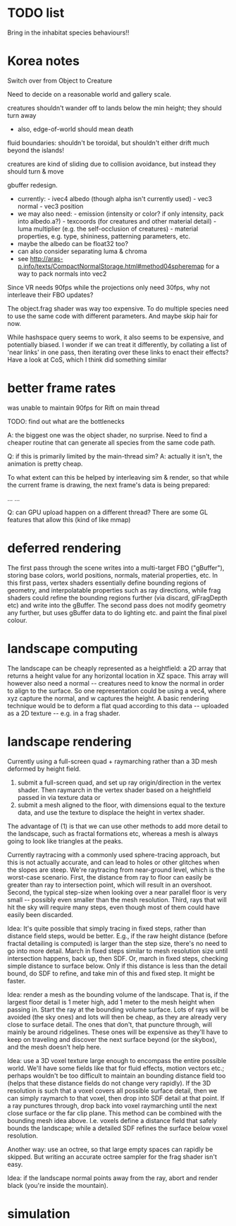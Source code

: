 # TODO list

Bring in the inhabitat species behaviours!!

# Korea notes

Switch over from Object to Creature

Need to decide on a reasonable world and gallery scale. 

creatures shouldn't wander off to lands below the min height; they should turn away
- also, edge-of-world should mean death

fluid boundaries: shouldn't be toroidal, but shouldn't either drift much beyond the islands! 

creatures are kind of sliding due to collision avoidance, but instead they should turn & move

gbuffer redesign. 
- currently:
      - ivec4 albedo (though alpha isn't currently used)
      - vec3 normal
      - vec3 position
- we may also need:
      - emission (intensity or color? if only intensity, pack into albedo.a?)
      - texcoords (for creatures and other material detail)
      - luma multiplier (e.g. the self-occlusion of creatures)
      - material properties, e.g. type, shininess, patterning parameters, etc.
- maybe the albedo can be float32 too? 
- can also consider separating luma & chroma
- see http://aras-p.info/texts/CompactNormalStorage.html#method04spheremap for a way to pack normals into vec2


Since VR needs 90fps while the projections only need 30fps, why not interleave their FBO updates?

The object.frag shader was way too expensive. To do multiple species need to use the same code with different parameters. And maybe skip hair for now.


While hashspace query seems to work, it also seems to be expensive, and potentially biased. 
I wonder if we can treat it differently, by collating a list of 'near links' in one pass, then iterating over these links to enact their effects?
Have a look at CoS, which I think did something similar


# better frame rates

was unable to maintain 90fps for Rift on main thread

TODO: find out what are the bottlenecks

A: the biggest one was the object shader, no surprise. Need to find a cheaper routine that can generate all species from the same code path.

Q: if this is primarily limited by the main-thread sim?
A: actually it isn't, the animation is pretty cheap.


To what extent can this be helped by interleaving sim & render, so that while the current frame is drawing, the next frame's data is being prepared:

<sim0><sim1><sim2>...
      <ren0><ren1><ren2>...

Q: can GPU upload happen on a different thread? There are some GL features that allow this (kind of like mmap)




# deferred rendering

The first pass through the scene writes into a multi-target FBO ("gBuffer"), storing base colors, world positions, normals, material properties, etc. In this first pass, vertex shaders essentially define bounding regions of geometry, and interpolatable properties such as ray directions, while frag shaders could refine the bounding regions further (via discard, glFragDepth etc) and write into the gBuffer. 
The second pass does not modify geometry any further, but uses gBuffer data to do lighting etc. and paint the final pixel colour.


# landscape computing

The landscape can be cheaply represented as a heightfield: a 2D array that returns a height value for any horizontal location in XZ space. 
This array will however also need a normal -- creatures need to know the normal in order to align to the surface. 
So one representation could be using a vec4, where xyz capture the normal, and w captures the height.
A basic rendering technique would be to deform a flat quad according to this data -- uploaded as a 2D texture -- e.g. in a frag shader.

# landscape rendering

Currently using a full-screen quad + raymarching rather than a 3D mesh deformed by height field. 

1. submit a full-screen quad, and set up ray origin/direction in the vertex shader. Then raymarch in the vertex shader based on a heightfield passed in via texture data 
or 
2. submit a mesh aligned to the floor, with dimensions equal to the texture data, and use the texture to displace the height in vertex shader.

The advantage of (1) is that we can use other methods to add more detail to the landscape, such as fractal formations etc, whereas a mesh is always going to look like triangles at the peaks. 

Currently raytracing with a commonly used sphere-tracing approach, but this is not actually accurate, and can lead to holes or other glitches when the slopes are steep. We're raytracing from near-ground level, which is the worst-case scenario.  First, the distance from ray to floor can easily be greater than ray to intersection point, which will result in an overshoot. Second, the typical step-size when looking over a near parallel floor is very small -- possibly even smaller than the mesh resolution. Third, rays that will hit the sky will require many steps, even though most of them could have easily been discarded. 

Idea: It's quite possible that simply tracing in fixed steps, rather than distance field steps, would be better. E.g., if the raw height distance (before fractal detailing is computed) is larger than the step size, there's no need to go into more detail. March in fixed steps similar to mesh resolution size until intersection happens, back up, then SDF. Or, march in fixed steps, checking simple distance to surface below. Only if this distance is less than the detail bound, do SDF to refine, and take min of this and fixed step. It might be faster. 

Idea: render a mesh as the bounding volume of the landscape. That is, if the largest floor detail is 1 meter high, add 1 meter to the mesh height when passing in. Start the ray at the bounding volume surface. Lots of rays will be avoided (the sky ones) and lots will then be cheap, as they are already very close to surface detail. The ones that don't, that puncture through, will mainly be around ridgelines. These ones will be expensive as they'll have to keep on traveling and discover the next surface beyond (or the skybox), and the mesh doesn't help here. 

Idea: use a 3D voxel texture large enough to encompass the entire possible world. We'll have some fields like that for fluid effects, motion vectors etc.; perhaps wouldn't be too difficult to maintain an bounding distance field too (helps that these distance fields do not change very rapidly). If the 3D resolution is such that a voxel covers all possible surface detail, then we can simply raymarch to that voxel, then drop into SDF detail at that point. If a ray punctures through, drop back into voxel raymarching until the next close surface or the far clip plane.  This method can be combined with the bounding mesh idea above. I.e. voxels define a distance field that safely bounds the landscape; while a detailed SDF refines the surface below voxel resolution.

Another way: use an octree, so that large empty spaces can rapidly be skipped. But writing an accurate octree sampler for the frag shader isn't easy.

Idea: if the landscape normal points away from the ray, abort and render black (you're inside the mountain). 

# simulation

